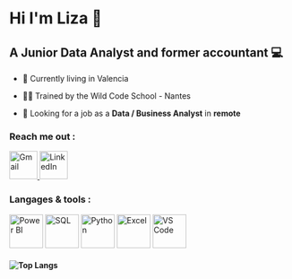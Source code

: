 # Hi I'm Liza 👋
                
## A Junior Data Analyst and former accountant 💻

- 📍  Currently living in Valencia 

- 🐱‍👤 Trained by the Wild Code School - Nantes

- 🤝 Looking for a job as a **Data / Business Analyst** in **remote**

### Reach me out :

<a href="mailto:fontaineliza@gmail.com">
  <img src="https://github.com/LizaFontaine/Liza/assets/161335258/ad332583-bb1b-40e6-b3d1-1dd25c0662b0" alt="Gmail" width="50" height="50">
</a>

<a href="https://https://www.linkedin.com/in/liza-fontaine/">
  <img src="https://github.com/LizaFontaine/Liza/assets/161335258/8de4b628-bc18-4d8b-b1bb-28712678991d" alt="LinkedIn" width="50" height="50">
</a>

### Langages & tools : 

<img src="https://github.com/LizaFontaine/Liza/assets/161335258/c200ddea-9a3c-4113-aedd-35428427ab09" alt="Power BI" width="60" height="60">
<img src="https://github.com/LizaFontaine/Liza/assets/161335258/07393a8f-539c-40af-be00-b345fb5e674d" alt="SQL" width="60" height="60">
<img src="https://github.com/LizaFontaine/Liza/assets/161335258/0f627481-e15f-4f36-a187-716ac342347d" alt="Python" width="60" height="60">
<img src="https://github.com/LizaFontaine/Liza/assets/161335258/d7b850c4-e788-4c3e-bb20-60e8cf53de5a" alt="Excel" width="60" height="60">
<img src="https://github.com/LizaFontaine/Liza/assets/161335258/3c733ff7-ed2c-424e-b04d-eafec1ca5c2a" alt="VS Code" width="60" height="60">


#### ![Top Langs](https://github-readme-stats.vercel.app/api/top-langs/?username=LizaFontaine&layout=compact)


